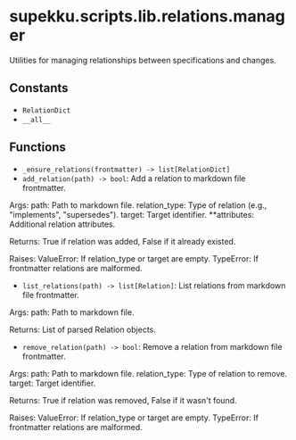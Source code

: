 # supekku.scripts.lib.relations.manager

Utilities for managing relationships between specifications and changes.

## Constants

- `RelationDict`
- `__all__`

## Functions

- `_ensure_relations(frontmatter) -> list[RelationDict]`
- `add_relation(path) -> bool`: Add a relation to markdown file frontmatter.

Args:
  path: Path to markdown file.
  relation_type: Type of relation (e.g., "implements", "supersedes").
  target: Target identifier.
  **attributes: Additional relation attributes.

Returns:
  True if relation was added, False if it already existed.

Raises:
  ValueError: If relation_type or target are empty.
  TypeError: If frontmatter relations are malformed.
- `list_relations(path) -> list[Relation]`: List relations from markdown file frontmatter.

Args:
  path: Path to markdown file.

Returns:
  List of parsed Relation objects.
- `remove_relation(path) -> bool`: Remove a relation from markdown file frontmatter.

Args:
  path: Path to markdown file.
  relation_type: Type of relation to remove.
  target: Target identifier.

Returns:
  True if relation was removed, False if it wasn't found.

Raises:
  ValueError: If relation_type or target are empty.
  TypeError: If frontmatter relations are malformed.
